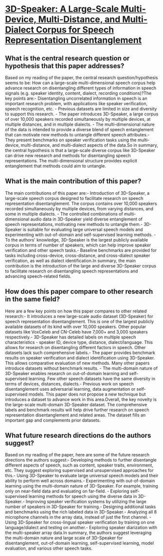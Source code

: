 # [3D-Speaker: A Large-Scale Multi-Device, Multi-Distance, and   Multi-Dialect Corpus for Speech Representation Disentanglement](https://arxiv.org/abs/2306.15354)

## What is the central research question or hypothesis that this paper addresses?

Based on my reading of the paper, the central research question/hypothesis seems to be: How can a large-scale multi-dimensional speech corpus help advance research on disentangling different types of information in speech signals (e.g. speaker identity, content, dialect, recording conditions)?The key points are:- Disentangling uncorrelated information in speech is an important research problem, with applications like speaker verification, speech recognition, etc. - Previous datasets are limited in size and diversity to support this research. - The paper introduces 3D-Speaker, a large corpus of over 10,000 speakers recorded simultaneously by multiple devices, at multiple distances, and in multiple dialects. - The multi-dimensional nature of the data is intended to provide a diverse blend of speech entanglement that can motivate new methods to untangle different speech attributes.- They present benchmarks on speaker verification tasks using the multi-device, multi-distance, and multi-dialect aspects of the data.So in summary, the central hypothesis is that a large-scale diverse corpus like 3D-Speaker can drive new research and methods for disentangling speech representations. The multi-dimensional structure provides explicit entanglement that methods could aim to untangle.


## What is the main contribution of this paper?

The main contributions of this paper are:- Introduction of 3D-Speaker, a large-scale speech corpus designed to facilitate research on speech representation disentanglement. The corpus contains over 10,000 speakers recorded simultaneously by multiple devices, from varying distances, and some in multiple dialects. - The controlled combinations of multi-dimensional audio data in 3D-Speaker yield diverse entanglement of speech representations, motivating new methods to untangle them.- 3D-Speaker is suitable for evaluating large universal speech models and experimenting with out-of-domain and self-supervised learning methods. - To the authors' knowledge, 3D-Speaker is the largest publicly available corpus in terms of number of speakers, which can help improve speaker verification and other speech tasks.- Baseline benchmarks are provided for tasks including cross-device, cross-distance, and cross-dialect speaker verification, as well as dialect identification.In summary, the main contribution is the introduction of the large and diverse 3D-Speaker corpus to facilitate research on disentangling speech representations and advancing speech-related fields.


## How does this paper compare to other research in the same field?

Here are a few key points on how this paper compares to other related research:- It introduces a new large-scale audio dataset (3D-Speaker) for speech representation disentanglement. This is one of the largest publicly available datasets of its kind with over 10,000 speakers. Other popular datasets like VoxCeleb and CN-Celeb have 7,000+ and 3,000 speakers respectively.- 3D-Speaker has detailed labels on multiple speech characteristics - speaker ID, device type, distance, dialect/language. This allows for research on disentangling different factors in speech. Other datasets lack such comprehensive labels.- The paper provides benchmark results on speaker verification and dialect identification using 3D-Speaker. This allows comparative evaluation of new methods. Many other papers introduce datasets without benchmark results. - The multi-domain nature of 3D-Speaker enables research on out-of-domain learning and self-supervised learning. Few other speech datasets have the same diversity in terms of devices, distances, dialects.- Previous work on speech disentanglement uses adversarial learning, data augmentation or self-supervised models. This paper does not propose a new technique but introduces a dataset to advance work in this area.Overall, the key novelty is the large-scale multi-domain 3D-Speaker dataset. The comprehensive labels and benchmark results will help drive further research on speech representation disentanglement and related areas. The dataset fills an important gap and complements prior datasets.


## What future research directions do the authors suggest?

Based on my reading of the paper, here are some of the future research directions the authors suggest:- Developing methods to further disentangle different aspects of speech, such as content, speaker traits, environment, etc. They suggest exploring supervised and unsupervised approaches for this.- Using 3D-Speaker to evaluate large universal speech models and their ability to perform well across domains.- Experimenting with out-of-domain learning using the multi-domain nature of 3D-Speaker. For example, training only on near-field data and evaluating on far-field. - Exploring self-supervised learning methods for speech using the diverse data in 3D-Speaker.- Improving speaker verification systems by utilizing the large number of speakers in 3D-Speaker for training.- Designing additional tasks and benchmarks using the rich labeled data in 3D-Speaker.- Analyzing all 8 microphone channels in the array data, instead of just the first channel. - Using 3D-Speaker for cross-lingual speaker verification by training on one language/dialect and testing on another.- Exploring speaker diarization with the multi-speaker array data.In summary, the authors suggest leveraging the multi-domain nature and large scale of 3D-Speaker for disentanglement, out-of-domain learning, self-supervised learning, model evaluation, and various other speech tasks.

